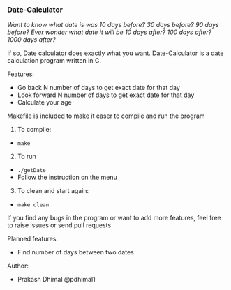 ### Date-Calculator

*Want to know what date is was 10 days before? 30 days before? 90 days before?*
*Ever wonder what date it will be 10 days after? 100 days after? 1000 days after?*

If so, Date calculator does exactly what you want. 
Date-Calculator is a date calculation program written in C.

Features:
  * Go back N number of days to get exact date for that day
  * Look forward N number of days to get exact date for that day
  * Calculate your age

Makefile is included to make it easer to compile and run the program

1. To compile: 
  * `make`
2. To run
  * `./getDate`
  * Follow the instruction on the menu
3. To clean and start again:
  * `make clean`
  
If you find any bugs in the program or want to add more features, feel free to raise issues or send pull requests

Planned features:
  * Find number of days between two dates
  
Author: 
  * Prakash Dhimal @pdhimal1
